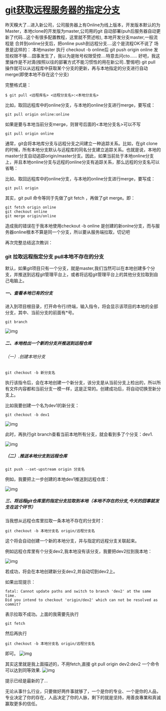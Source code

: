 # [git获取远程服务器的指定分支](https://www.cnblogs.com/phpper/p/7136048.html)



昨天糗大了...进入新公司，公司服务器上有Online为线上版本，开发版本默认的为Master，本地clone的开发版为master,公司用的git 自动部署(puh后服务器自动更新了代码...这个有很多配置教程，这里就不赘述啦),
本地开发分支master,一般流程是 合并到online分支后，把online push到远程分支....这个是流程OK不说了
场景是这样的：
本地master
执行 checkout -b online后
git push origin online  发现权限不够....囧事发生了，我以为是账号权限受控....特意去问cto......
好吧，我这里操作是不对滴(按照以往的部署方式不能习惯性的用在新公司..警惕吧)
git pull 操作就可以从远程库中获取某个分支的更新，再与本地指定的分支进行自动merge(即使本地不存在这个分支)

完整格式是：

```
$ git pull <远程库名> <远程分支名>:<本地分支名>
```

比如，取回远程库中的online分支，与本地的online分支进行merge，要写成：

```
git pull origin online:online
```

如果是要与本地当前分支merge，则冒号后面的<本地分支名>可以不写

```
git pull origin online
```

通常，git会将本地库分支与远程分支之间建立一种追踪关系。比如，在git clone的时候，所有本地分支默认与远程库的同名分支建立追踪关系。也就是说，本地的master分支自动追踪origin/master分支。因此，如果当前处于本地online分支上，并且本地online分支与远程的online分支有追踪关系，那么远程的分支名可以省略：

比如，取回远程库中的online分支，与本地的online分支进行merge，要写成：

```
git pull origin 
```

其实，git pull 命令等同于先做了git fetch ，再做了git merge。即：

```
git fetch origin online
git checkout online
git merge origin/online
```

造成我的错误在于我本地使用checkout -b online 是创建的新onlne分支，而与服务器online根本不算是同一个分支，所以要从服务端拉取，切记吧

再次完整总结这次教训：

### git 拉取远程指定分支 pull本地不存在的分支

默认，如果git项目只有一个分支，就是master,我们当然可以在本地创建多个分支，并推送到远程git管理平台上，或者将远程git管理平台上的其他分支拉取到自己电脑上。

##### 一、查看本地已有的分支

进入到项目根目录，打开命令行/终端，输入指令，将会显示该项目的本地的全部分支，其中、当前分支的前面有*号。

```
git branch
```

![img](https://images2015.cnblogs.com/blog/1102222/201707/1102222-20170708104010034-1822343874.png)

##### 二、本地检出一个新的分支并推送到远程仓库

###### （一）.创建本地分支

```
git checkout -b 新分支名
```

执行该指令后，会在本地创建一个新分支，该分支是从当前分支上检出的，所以所有文件内容都和当前分支一模一样，这是正常的。创建成功后，将自动切换至新分支上。

比如我要创建一个名为dev1的新分支：

```
git checkout -b dev1
```

![img](https://images2015.cnblogs.com/blog/1102222/201707/1102222-20170708104227987-394785598.png)

此时，再执行git branch查看当前本地所有分支，就会看到多了个分支：dev1.

![img](https://images2015.cnblogs.com/blog/1102222/201707/1102222-20170708104323644-2029973583.png)

##### （二）.推送本地分支到远程仓库

```
git push --set-upstream origin 分支名
```

例如，我要把上一步创建的本地dev1推送到远程仓库：

![img](https://images2015.cnblogs.com/blog/1102222/201707/1102222-20170708104607409-2041850776.png)

##### 三、将远程git仓库里的指定分支拉取到本地（本地不存在的分支,今天的囧事就发生在这个环节）

当我想从远程仓库里拉取一条本地不存在的分支时：

```
git checkout -b 本地分支名 origin/远程分支名
```

这个将会自动创建一个新的本地分支，并与指定的远程分支关联起来。

例如远程仓库里有个分支dev2,我本地没有该分支，我要把dev2拉到我本地：

![img](https://images2015.cnblogs.com/blog/1102222/201707/1102222-20170708105204269-529573918.png)

若成功，将会在本地创建新分支dev2,并自动切到dev2上。

如果出现提示：

```
fatal: Cannot update paths and switch to branch 'dev2' at the same time.
Did you intend to checkout 'origin/dev2' which can not be resolved as commit?
```

表示拉取不成功。上面的我需要先执行

```
git fetch
```

然后再执行

```
git checkout -b 本地分支名 origin/远程分支名
```

即可。
![img](https://images2015.cnblogs.com/blog/1102222/201707/1102222-20170708105409159-596290568.png)

其实这里就是我上面描述的，不用fetch,直接 git pull origin dev2:dev2 一个命令可以达到同等效果.
![img](https://images2015.cnblogs.com/blog/1102222/201707/1102222-20170708105625644-336027771.png)

提示已经是最新的了...

无论从事什么行业，只要做好两件事就够了，一个是你的专业、一个是你的人品，专业决定了你的存在，人品决定了你的人脉，剩下的就是坚持，用善良專業和真诚赢取更多的信任。